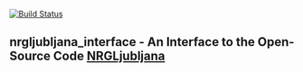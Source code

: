 [![Build Status](https://travis-ci.org/TRIQS/nrgljubljana_interface.svg?branch=unstable)](https://travis-ci.org/TRIQS/nrgljubljana_interface)

## nrgljubljana_interface - An Interface to the Open-Source Code [NRGLjubljana](https://github.com/rokzitko/nrgljubljana)
